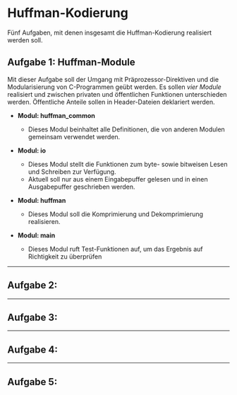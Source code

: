 # Huffman-Kodierung
Fünf Aufgaben, mit denen insgesamt die Huffman-Kodierung realisiert werden soll.

## Aufgabe 1: Huffman-Module
Mit dieser Aufgabe soll der Umgang mit Präprozessor-Direktiven und die Modularisierung
von C-Programmen geübt werden. Es sollen _vier Module_ realisiert und zwischen
privaten und öffentlichen Funktionen unterschieden werden. Öffentliche Anteile sollen
in Header-Dateien deklariert werden.
* **Modul: huffman_common**
  * Dieses Modul beinhaltet alle Definitionen, die von anderen Modulen gemeinsam verwendet werden.


    
* **Modul: io**
  * Dieses Modul stellt die Funktionen zum byte- sowie bitweisen Lesen und Schreiben zur Verfügung.
  * Aktuell soll nur aus einem Eingabepuffer gelesen und in einen Ausgabepuffer geschrieben werden.



* **Modul: huffman**
  * Dieses Modul soll die Komprimierung und Dekomprimierung realisieren.



* **Modul: main**
  * Dieses Modul ruft Test-Funktionen auf, um das Ergebnis auf Richtigkeit zu überprüfen

***

## Aufgabe 2: 

***

## Aufgabe 3:

***

## Aufgabe 4:

***

## Aufgabe 5: